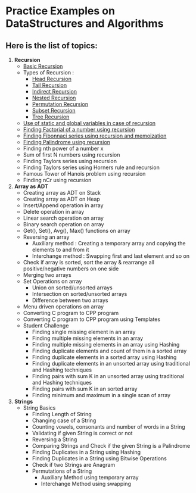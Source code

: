 # Practice Examples on DataStructures and Algorithms

## Here is the list of topics:

1. **Recursion**
     - [Basic Recursion](https://github.com/Pranav-Udemy-Courses/Algorithms-DataStructures/blob/master/Recursion/RecursionExample.cpp)
	 - Types of Recursion :
	 	- [Head Recursion](https://github.com/Pranav-Udemy-Courses/Algorithms-DataStructures/blob/master/Recursion/RecursionExample.cpp)
		- [Tail Recursion](https://github.com/Pranav-Udemy-Courses/Algorithms-DataStructures/blob/master/Recursion/RecursionExample.cpp)
		- [Indirect Recursion](https://github.com/Pranav-Udemy-Courses/Algorithms-DataStructures/blob/master/Recursion/IndirectRecursion.cpp)
		- [Nested Recursion](https://github.com/Pranav-Udemy-Courses/Algorithms-DataStructures/blob/master/Recursion/NestedRecursion.cpp)
		- [Permutation Recursion](https://github.com/Pranav-Udemy-Courses/Algorithms-DataStructures/blob/master/Recursion/PermutationRecursion.cpp)
		- [Subset Recursion](https://github.com/Pranav-Udemy-Courses/Algorithms-DataStructures/blob/master/Recursion/SubsetRecursion.cpp)
		- [Tree Recursion](https://github.com/Pranav-Udemy-Courses/Algorithms-DataStructures/blob/master/Recursion/TreeRecursion.cpp)
	 - [Use of static and global variables in case of recursion](https://github.com/Pranav-Udemy-Courses/Algorithms-DataStructures/blob/master/Recursion/Static%26GlobalVariablesInRecursion.cpp)
     - [Finding Factorial of a number using recursion](https://github.com/Pranav-Udemy-Courses/Algorithms-DataStructures/blob/master/Recursion/FactorialRecursion.cpp)
	 - [Finding Fibonnaci series using recursion and memoization](https://github.com/Pranav-Udemy-Courses/Algorithms-DataStructures/blob/master/Recursion/FibonacciRecursion%26Memoization.cpp)
	 - [Finding Palindrome using recursion](https://github.com/Pranav-Udemy-Courses/Algorithms-DataStructures/blob/master/Recursion/PalindromeRecursion.cpp)
	 - Finding nth power of a number x
	 - Sum of first N numbers using recursion
	 - Finding Taylors series using recursion
	 - Finding Taylors series using Horners rule and recursion
	 - Famous Tower of Hanois problem using recursion
	 - Finding nCr using recursion
2. **Array as ADT**
     - Creating array as ADT on Stack
     - Creating array as ADT on Heap
     - Insert/Append operation in array
     - Delete operation in array
     - Linear search operation on array
     - Binary search operation on array
     - Get(), Set(), Avg(), Max() functions on array
     - Reversing an array
     	- Auxiliary method : Creating a temporary array and copying the elements to and from it
		- Interchange method : Swapping first and last element and so on
     - Check if array is sorted, sort the array & rearrange all positive/negative numbers on one side
     - Merging two arrays
     - Set Operations on array
     	- Union on sorted/unsorted arrays
		- Intersection on sorted/unsorted arrays
		- Difference between two arrays
     - Menu driven operations on array
     - Converting C program to CPP program
     - Converting C program to CPP program using Templates
     - Student Challenge
     	- Finding single missing element in an array
		- Finding multiple missing elements in an array
		- Finding multiple missing elements in an array using Hashing
		- Finding duplicate elements and count of them in a sorted array
		- Finding duplicate elements in a sorted array using Hashing
		- Finding duplicate elements in an unsorted array using traditional and Hashing techniques
		- Finding pairs with sum K in an unsorted array using traditional and Hashing techniques
		- Finding pairs with sum K in an sorted array
		- Finding minimum and maximum in a single scan of array
3. **Strings**
     - String Basics
        - Finding Length of String
		- Changing case of a String
		- Counting vowels, consonants and number of words in a String
		- Validating if given String is correct or not
		- Reversing a String
		- Comparing Strings and Check if the given String is a Palindrome
		- Finding Duplicates in a String using Hashing
		- Finding Duplicates in a String using Bitwise Operations
		- Check if two Strings are Anagram
		- Permutations of a String
			- Auxiliary Method using temporary array
			- Interchange Method using swapping
		
	 
	 
